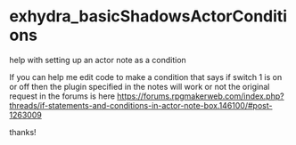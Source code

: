 # exhydra_basicShadowsActorConditions
help with setting up an actor note as a condition

If you can help me edit code to make a condition that says if switch 1 is on or off then the plugin specified in the notes will work or not
the original request in the forums is here https://forums.rpgmakerweb.com/index.php?threads/if-statements-and-conditions-in-actor-note-box.146100/#post-1263009

thanks!

